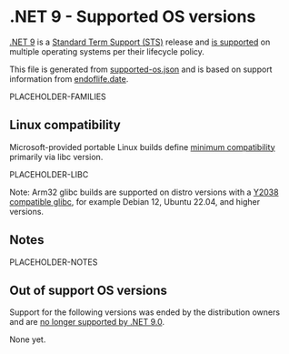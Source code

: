 # .NET 9 - Supported OS versions

[.NET 9](README.md) is a [Standard Term Support (STS)](../../release-policies.md) release and [is supported](../../support.md) on multiple operating systems per their lifecycle policy.

This file is generated from [supported-os.json](supported-os.json) and is based on support information from [endoflife.date](https://endoflife.date/).

PLACEHOLDER-FAMILIES
## Linux compatibility

Microsoft-provided portable Linux builds define [minimum compatibility](/linux-support.md) primarily via libc version.

PLACEHOLDER-LIBC

Note: Arm32 glibc builds are supported on distro versions with a [Y2038 compatible glibc](https://github.com/dotnet/core/discussions/9285), for example Debian 12, Ubuntu 22.04, and higher versions.

## Notes

PLACEHOLDER-NOTES

## Out of support OS versions

Support for the following versions was ended by the distribution owners and are [no longer supported by .NET 9.0](https://github.com/dotnet/core/blob/main/os-lifecycle-policy.md).

None yet.
